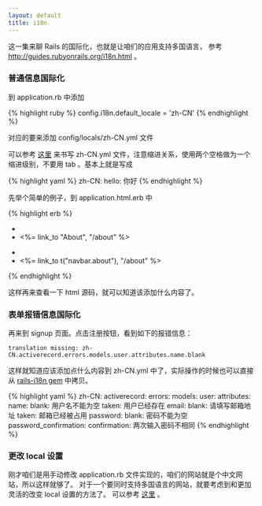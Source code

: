 ```yaml
---
layout: default
title: i18n
---
```

这一集来聊 Rails 的国际化，也就是让咱们的应用支持多国语言，
参考 <http://guides.rubyonrails.org/i18n.html> 。

### 普通信息国际化
到 application.rb 中添加

{% highlight ruby %}
config.i18n.default_locale = 'zh-CN'
{% endhighlight %}

对应的要来添加 config/locals/zh-CN.yml 文件

可以参考 [这里](https://github.com/svenfuchs/rails-i18n/blob/master/rails/locale/zh-CN.yml) 来书写 zh-CN.yml 文件，注意缩进关系，使用两个空格做为一个缩进级别，不要用 tab 。基本上就是写成

{% highlight yaml %}
zh-CN:
  hello: 你好
{% endhighlight %}

先举个简单的例子，到 application.html.erb 中

{% highlight erb %}
- <li><%= link_to "About", "/about" %></li>
+ <li><%= link_to t("navbar.about"), "/about" %></li>
{% endhighlight %}

这样再来查看一下 html 源码，就可以知道该添加什么内容了。

### 表单报错信息国际化

再来到 signup 页面。点击注册按钮，看到如下的报错信息：

    translation missing: zh-CN.activerecord.errors.models.user.attributes.name.blank

这样就知道应该添加点什么内容到 zh-CN.yml 中了，实际操作的时候也可以直接从
[rails-i18n gem](https://github.com/svenfuchs/rails-i18n/blob/master/rails/locale/zh-CN.yml) 中拷贝。


{% highlight yaml %}
zh-CN:
  activerecord:
    errors:
      models:
        user:
          attributes:
            name:
              blank: 用户名不能为空
              taken: 用户已经存在
            email:
              blank: 请填写邮箱地址
              taken: 邮箱已经被占用
            password:
              blank: 密码不能为空
            password_confirmation:
              confirmation: 两次输入密码不相同
{% endhighlight %}

### 更改 local 设置

刚才咱们是用手动修改 application.rb 文件实现的，咱们的网站就是个中文网站，所以这样就够了。
对于一个要同时支持多国语言的网站，就要考虑到和更加灵活的改变 local 设置的方法了。
可以参考 [这里](http://guides.rubyonrails.org/i18n.html#setup-the-rails-application-for-internationalization) 。
